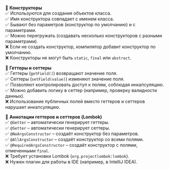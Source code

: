 🔹 **Конструкторы**  
✅ Используются для создания объектов класса.  
✅ Имя конструктора совпадает с именем класса.  
✅ Бывают без параметров (конструктор по умолчанию) и с параметрами.  
✅ Можно перегружать (создавать несколько конструкторов с разными параметрами).  
❌ Если не создать конструктор, компилятор добавит конструктор по умолчанию.  
❌ Конструкторы не могут быть `static`, `final` или `abstract`.

🔹 **Геттеры и сеттеры**  
✅ Геттеры (`getField()`) возвращают значение поля.  
✅ Сеттеры (`setField(value)`) изменяют значение поля.  
✅ Позволяют контролировать доступ к полям, соблюдая инкапсуляцию.  
✅ Можно добавить логику в сеттер (например, проверку валидности данных).  
❌ Использование публичных полей вместо геттеров и сеттеров нарушает инкапсуляцию.

🔹 **Аннотации геттеров и сеттеров (Lombok)**  
✅ `@Getter` – автоматически генерирует геттеры.  
✅ `@Setter` – автоматически генерирует сеттеры.  
✅ `@NoArgsConstructor` – создаёт конструктор без параметров.  
✅ `@AllArgsConstructor` – создаёт конструктор со всеми полями.  
✅ `@RequiredArgsConstructor` – создаёт конструктор с полями, отмеченными `final`.  
❌ Требует установки Lombok (`org.projectlombok:lombok`).  
❌ Нужен плагин для работы в IDE (например, в IntelliJ IDEA).